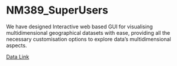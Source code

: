 # NM389_SuperUsers

We  have  designed  Interactive  web based    GUI    for    visualising multidimensional     geographical datasets with ease, providing all the necessary  customisation  options  to explore   data’s   multidimensional aspects.



[Data Link](https://drive.google.com/drive/folders/1U1aWB7Sm70sa8fzistfVXn3VGakf2J2U?usp=sharing)
